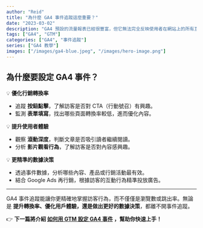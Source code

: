 ```yaml
---
author: "Reid"
title: "為什麼 GA4 事件追蹤這麼重要？"
date: "2023-03-02"
description: "GA4 預設的流量報表已經很豐富，但它無法完全反映使用者在網站上的所有互動。如果想深入了解訪客行為，就需要透過事件追蹤來記錄「網站上的大小事」。"
tags: ["GA4", "GTM"]
categories: ["GA4", "事件追蹤"]
series: ["GA4 教學"]
images: ["/images/ga4-blue.jpeg", "/images/hero-image.png"]
---
```


## 為什麼要設定 GA4 事件？  
💡 **優化行銷轉換率**  
- 追蹤 **按鈕點擊**，了解訪客是否對 CTA（行動號召）有興趣。  
- 監測 **表單填寫**，找出哪些頁面轉換率較低，進而優化內容。  

💡 **提升使用者體驗**  
- 觀察 **滾動深度**，判斷文章是否吸引讀者繼續閱讀。  
- 分析 **影片觀看行為**，了解訪客是否對內容感興趣。  

💡 **更精準的數據決策**  
- 透過事件數據，分析哪些內容、產品或行銷活動最有效。  
- 結合 Google Ads 再行銷，根據訪客的互動行為精準投放廣告。  

---
GA4 事件追蹤能讓你更精確地掌握訪客行為，而不僅僅是瀏覽數或跳出率。無論是 **提升轉換率、優化用戶體驗，還是做出更好的數據決策**，都離不開事件追蹤。  

👉 **下一篇將介紹 [如何用 GTM 設定 GA4 事件](#) ，幫助你快速上手！**
